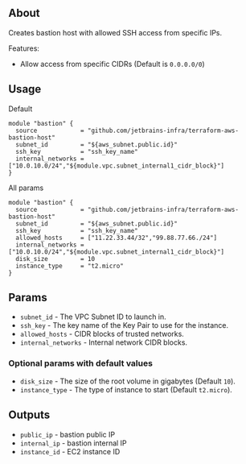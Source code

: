 ## About

Creates bastion host with allowed SSH access from specific IPs.

Features:
* Allow access from specific CIDRs (Default is `0.0.0.0/0`)

## Usage

Default
```
module "bastion" {
  source            = "github.com/jetbrains-infra/terraform-aws-bastion-host"
  subnet_id         = "${aws_subnet.public.id}"
  ssh_key           = "ssh_key_name"  
  internal_networks = ["10.0.10.0/24","${module.vpc.subnet_internal1_cidr_block}"]
}
``` 

All params
```
module "bastion" {
  source            = "github.com/jetbrains-infra/terraform-aws-bastion-host"  
  subnet_id         = "${aws_subnet.public.id}"
  ssh_key           = "ssh_key_name"
  allowed_hosts     = ["11.22.33.44/32","99.88.77.66./24"]
  internal_networks = ["10.0.10.0/24","${module.vpc.subnet_internal1_cidr_block}"]
  disk_size         = 10
  instance_type     = "t2.micro"
}
```

## Params

* `subnet_id` - The VPC Subnet ID to launch in.
* `ssh_key` - The key name of the Key Pair to use for the instance.
* `allowed_hosts` - CIDR blocks of trusted networks.
* `internal_networks` - Internal network CIDR blocks.


### Optional params with default values

* `disk_size` - The size of the root volume in gigabytes (Default `10`).
* `instance_type` - The type of instance to start (Default `t2.micro`).

## Outputs

* `public_ip` - bastion public IP
* `internal_ip` - bastion internal IP
* `instance_id` - EC2 instance ID